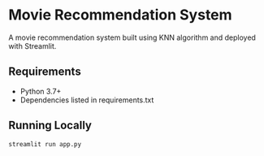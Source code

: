 # Movie Recommendation System

A movie recommendation system built using KNN algorithm and deployed with Streamlit.

## Requirements
- Python 3.7+
- Dependencies listed in requirements.txt

## Running Locally
```bash
streamlit run app.py
```
